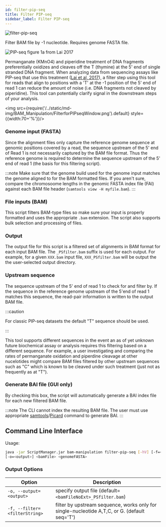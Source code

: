 ```yaml
---
id: filter-pip-seq
title: Filter PIP-seq
sidebar_label: Filter PIP-seq
---
```


![filter-pip-seq](/../static/icons/BAM_Manipulation/FilterforPIPseq_square.svg)

Filter BAM file by -1 nucleotide. Requires genome FASTA file.

![PIP-seq figure 1a from Lai 2017 ](/../static/md-img/Lai_2017_PIPseq_F1a.jpeg)

Permanganate (KMnO4) and piperidine treatment of DNA fragments preferentially oxidizes and cleaves off the T (thymine) at the 5' end of single stranded DNA fragment. When analyzing data from sequencing assays like PIP-seq that use this treatment ([Lai et al, 2017][pip-seq-paper]), a filter step using this tool for reads that align to positions with a 'T' at the -1 position of the 5' end of read 1 can reduce the amount of noise (i.e. DNA fragments not cleaved by piperidine). This tool can potentially clarify signal in the downstream steps of your analysis.

<img src={require('/../static/md-img/BAM_Manipulation/FilterforPIPseqWindow.png').default} style={{width:70+'%'}}/>

### Genome input (FASTA)

Since the alignment files only capture the reference genome sequence at genomic positions covered by a read, the sequence upstream of the 5' end of Read 1 is not necessarily captured by the BAM file format. Thus the reference genome is required to determine the sequence upstream of the 5' end of read 1 (the basis for this filtering script).

:::note
Make sure that the genome build used for the genome input matches the genome aligned to for the BAM formatted files. If you aren't sure, compare the chromosoome lengths in the genomic FASTA index file (FAI) against each BAM file header (`samtools view -H myfile.bam`).
:::

### File inputs (BAM)

This script filters BAM-type files so make sure your input is properly formatted and uses the appropriate `.bam` extension. The script also supports bulk selection and processing of files.

### Output
The output file for this script is a filtered set of alignments in BAM format for each input BAM file. The `_PSfilter.bam` suffix is used for each output. For example, for a given `XXX.bam` input file, `XXX_PSfilter.bam` will be output the the user-selected output directory.

### Upstream sequence
The sequence upstream of the 5' end of read 1 to check for and filter by. If the sequence in the reference genome upstream of the 5'end of read 1 matches this sequence, the read-pair information is written to the output BAM file.

:::caution

For classic PIP-seq datasets the default "T" sequence should be used.

:::

This tool supports different sequences in the event an as of yet unknown future biochemical assay or analysis requires this filtering based on a different sequence. For example, a user investigating and comparing the rates of permanganate oxidation and piperdine cleavage at other nucelotides might compare BAM files filtered by other upstream sequences such as "C" which is known to be cleaved under such treatment (just not as frequently as at "T").

### Generate BAI file (GUI only)
By checking this box, the script will automatically generate a BAI index file for each new filtered BAM file.

:::note
The CLI cannot index the resulting BAM file. The user must use appropriate [samtools][samtools-index]/[Picard][picard-index] command to generate BAI.
:::

## Command Line Interface
Usage:
```bash
java -jar ScriptManager.jar bam-manipulation filter-pip-seq [-hV] [-f=<filterString>]
[-o=<output>] <bamFile> <genomeFASTA>
```

### Output Options

| Option | Description |
| ------ | ----------- |
| `-o, --output=<output>` | specify output file (default=`<bamFileNoExt>_PSfilter.bam`) |
| `-f, --filter=<filterString>` | filter by upstream sequence, works only for single-nucleotide A,T,C, or G. (default seq='T')|

[samtools-index]:http://www.htslib.org/doc/samtools-index.html
[picard-index]:https://broadinstitute.github.io/picard/command-line-overview.html#BuildBamIndex

[pip-seq-paper]:https://pubmed.ncbi.nlm.nih.gov/27927716/
